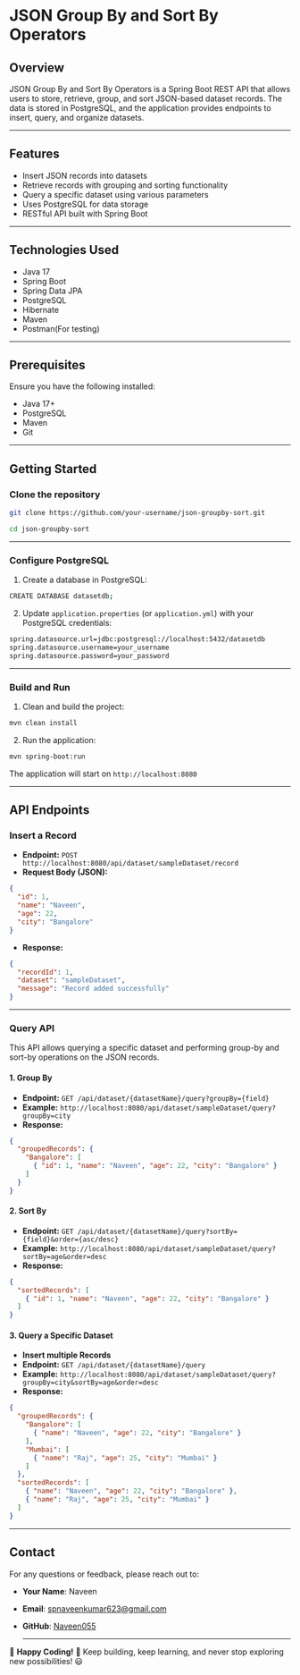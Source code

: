 # JSON Group By and Sort By Operators

## Overview
JSON Group By and Sort By Operators is a Spring Boot REST API that allows users to store, retrieve, group, and sort JSON-based dataset records. The data is stored in PostgreSQL, and the application provides endpoints to insert, query, and organize datasets.

---

## Features
- Insert JSON records into datasets
- Retrieve records with grouping and sorting functionality
- Query a specific dataset using various parameters
- Uses PostgreSQL for data storage
- RESTful API built with Spring Boot

---

## Technologies Used
- Java 17
- Spring Boot
- Spring Data JPA
- PostgreSQL
- Hibernate
- Maven
- Postman(For testing)

---

## Prerequisites
Ensure you have the following installed:
- Java 17+
- PostgreSQL
- Maven
- Git

---

## Getting Started

### Clone the repository
```bash
git clone https://github.com/your-username/json-groupby-sort.git
```
```bash
cd json-groupby-sort
```

---

### Configure PostgreSQL
1. Create a database in PostgreSQL:
```bash
CREATE DATABASE datasetdb;
```
2. Update `application.properties` (or `application.yml`) with your PostgreSQL credentials:
```bash
spring.datasource.url=jdbc:postgresql://localhost:5432/datasetdb
spring.datasource.username=your_username
spring.datasource.password=your_password
```

---

### Build and Run
1. Clean and build the project:
```bash
mvn clean install
```
2. Run the application:
```bash
mvn spring-boot:run
```
The application will start on `http://localhost:8080`

---

## API Endpoints

### Insert a Record
- **Endpoint:** `POST http://localhost:8080/api/dataset/sampleDataset/record`
- **Request Body (JSON):**
```json
{
  "id": 1,
  "name": "Naveen",
  "age": 22,
  "city": "Bangalore"
}
```
- **Response:**
```json
{
  "recordId": 1,
  "dataset": "sampleDataset",
  "message": "Record added successfully"
}
```

---

### Query API
This API allows querying a specific dataset and performing group-by and sort-by operations on the JSON records.

#### 1. Group By
- **Endpoint:** `GET /api/dataset/{datasetName}/query?groupBy={field}`
- **Example:** `http://localhost:8080/api/dataset/sampleDataset/query?groupBy=city`
- **Response:**
```json
{
  "groupedRecords": {
    "Bangalore": [
      { "id": 1, "name": "Naveen", "age": 22, "city": "Bangalore" }
    ]
  }
}
```

#### 2. Sort By
- **Endpoint:** `GET /api/dataset/{datasetName}/query?sortBy={field}&order={asc/desc}`
- **Example:** `http://localhost:8080/api/dataset/sampleDataset/query?sortBy=age&order=desc`
- **Response:**
```json
{
  "sortedRecords": [
    { "id": 1, "name": "Naveen", "age": 22, "city": "Bangalore" }
  ]
}
```

#### 3. Query a Specific Dataset
- **Insert multiple Records**
- **Endpoint:** `GET /api/dataset/{datasetName}/query`
- **Example:** `http://localhost:8080/api/dataset/sampleDataset/query?groupBy=city&sortBy=age&order=desc`
- **Response:**
```json
{
  "groupedRecords": {
    "Bangalore": [
      { "name": "Naveen", "age": 22, "city": "Bangalore" }
    ],
    "Mumbai": [
      { "name": "Raj", "age": 25, "city": "Mumbai" }
    ]
  },
  "sortedRecords": [
    { "name": "Naveen", "age": 22, "city": "Bangalore" },
    { "name": "Raj", "age": 25, "city": "Mumbai" }
  ]
}
```

---

## Contact
For any questions or feedback, please reach out to:

- **Your Name**: Naveen  
- **Email**: [spnaveenkumar623@gmail.com](mailto:spnaveenkumar623@gmail.com)  
- **GitHub**: [Naveen055](https://github.com/Naveen055)

  ---
  
🚀 **Happy Coding!** 🎉 Keep building, keep learning, and never stop exploring new possibilities! 😃
